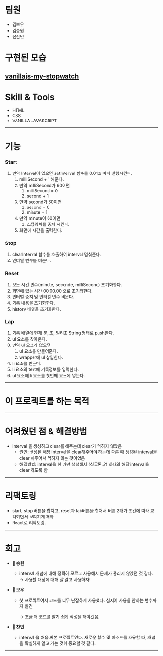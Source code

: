# 팀원

- 김보우
- 김승원
- 전찬민

# 구현된 모습
<a href="https://vanillajs-my-stopwatch-bowoo.netlify.app/">vanillajs-my-stopwatch</a>
---

# Skill & Tools

- HTML
- CSS
- VANILLA JAVASCRIPT

---

# 기능

### **Start**

1. 만약 Interval이 있으면 setInterval 함수를 0.01초 마다 실행시킨다.
    1. milliSecond + 1 해준다.
    2. 만약 milliSecond가 60이면
        1. milliSecond = 0
        2. second + 1
    3. 만약 second가 60이면
        1. second = 0
        2. minute + 1
    4. 만약 minute이 60이면
        1. 스탑워치를 중지 시킨다.
    5. 화면에 시간을 출력한다.

### **Stop**

1. clearInterval 함수를 호출하여 interval 멈춰준다.
2. 인터벌 변수를 비운다.

### **Reset**

1. 모든 시간 변수(minute, seconde, milliSecond) 초기화한다.
2. 화면에 있는 시간 00:00.00 으로 초기화한다.
3. 인터벌 중지 및 인터벌 변수 비운다.
4. 기록 내용을 초기화한다.
5. history 배열을 초기화한다.

### **Lap**

1. 기록 배열에 현재 분, 초, 밀리초 String 형태로 push한다.
2. ul 요소를 찾아온다.
3. 만약 ul 요소가 없으면
    1. ul 요소를 만들어준다.
    2. wrapper에 ul 삽입한다.
4. li 요소를 만든다.
5. li 요소의 text에 기록정보를 입력한다.
6. ul 요소에 li 요소를 첫번째 요소에 넣는다.

---

# 이 프로젝트를 하는 목적

---

# 어려웠던 점 & 해결방법

- interval 을 생성하고 clear를 해주는데 clear가 먹히지 않았음
    - 원인: 생성된 해당 interval을 clear해주어야 하는데 다른 때 생성된 interval을 clear 해주어서 먹히지 않는 것이었음
    - 해결방법: interval을 한 개만 생성해서 (싱글톤..?) 하나의 해당 interval을 clear 하도록 함

---

# 리팩토링

- start, stop 버튼을 합치고, reset과 lab버튼을 합쳐서 버튼 2개가 조건에 따라 교차되면서 보여지게 제작.
- React로 리팩토링.

---

# 회고

- 👻 **승원**
    - interval 개념에 대해 정확히 모르고 사용해서 문제가 풀리지 않았던 것 같다.
    → 사용할 대상에 대해 잘 알고 사용하자!

- 🤡 **보우**
    - 첫 프로젝트여서 코드를 너무 난잡하게 사용했다. 심지어 사용을 안하는 변수까지 발견.
        
        → 조금 더 코드를 알기 쉽게 작성을 해야겠음.
        
         
        
- 🙉 **찬민**
    - interval 을 처음 써본 프로젝트였다. 
    새로운 함수 및 메소드를 사용할 때, 개념을 확실하게 알고 가는 것이 중요할 것 같다.

---